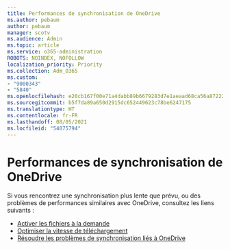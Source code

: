 ```yaml
---
title: Performances de synchronisation de OneDrive
ms.author: pebaum
author: pebaum
manager: scotv
ms.audience: Admin
ms.topic: article
ms.service: o365-administration
ROBOTS: NOINDEX, NOFOLLOW
localization_priority: Priority
ms.collection: Adm_O365
ms.custom:
- "9000343"
- "5840"
ms.openlocfilehash: e20cb167f00e71a4dabb89b6679283d7e1aeaad68ca56a87222fb3d61f7dc6f5
ms.sourcegitcommit: b5f7da89a650d2915dc652449623c78be6247175
ms.translationtype: HT
ms.contentlocale: fr-FR
ms.lasthandoff: 08/05/2021
ms.locfileid: "54075794"
---
```

# <a name="onedrive-sync-performance"></a>Performances de synchronisation de OneDrive

Si vous rencontrez une synchronisation plus lente que prévu, ou des problèmes de performances similaires avec OneDrive, consultez les liens suivants :

- [Activer les fichiers à la demande](https://support.office.com/article/0e6860d3-d9f3-4971-b321-7092438fb38e)
- [Optimiser la vitesse de téléchargement](https://support.microsoft.com/office/8eeadfb8-501f-406d-997b-98ab6ff67f43?ui=en-us&rs=en-us&ad=us)
- [Résoudre les problèmes de synchronisation liés à OneDrive](https://support.office.com/article/0899b115-05f7-45ec-95b2-e4cc8c4670b2)
